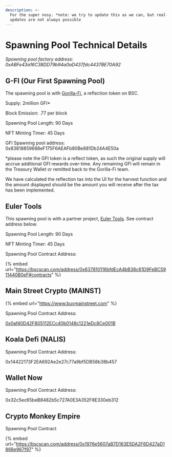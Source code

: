 ```yaml
---
description: >-
  For the super nosy. *note: we try to update this as we can, but real-time
  updates are not always possible
---
```


# Spawning Pool Technical Details

_Spawning pool factory address: 0xABFe43a16C38DD79b94a0aD437fdc4437BE70A92_

## G-FI (Our First Spawning Pool)

The spawning pool is with [Gorilla-Fi](https://www.gorillafi.com), a reflection token on BSC.&#x20;

Supply: 2million GFI\*

Block Emission: .77 per block

Spawning Pool Length: 90 Days

NFT Minting Timer: 45 Days

GFI Spawning pool address: 0x83818859688eF175F6AEAFb80Be881Db24A4E50a&#x20;

\*please note the GFI token is a reflect token, as such the original supply will accrue additional GFI rewards over-time. Any remaining GFI will remain in the Treasury Wallet or remitted back to the Gorilla-Fi team.&#x20;

We have calculated the reflection tax into the UI for the harvest function and the amount displayed should be the amount you will receive after the tax has been implemented.

## Euler Tools

This spawning pool is with a partner project, [Euler Tools](https://euler.tools). See contract address below.

Spawning Pool Length: 90 Days

NFT Minting Timer: 45 Days

Spawning Pool Contract Address:

{% embed url="https://bscscan.com/address/0x637810116bfdEcA4bB38c61D9FeBC5911440B0eF#contracts" %}

## Main Street Crypto (MAINST)

{% embed url="https://www.buymainstreet.com" %}

Spawning Pool Contract Address:

[0x0af40D42F805112ECc40b0148c1221eDc8Ce001B](https://bscscan.com/address/0x0af40D42F805112ECc40b0148c1221eDc8Ce001B)

## Koala Defi (NALIS)

Spawning Pool Contract Address:

0x14422173F2EA692Ae2e27c77a9bf5DB58b38b457

## Wallet Now

Spawning Pool Contract Address:

0x32c5ec65beB8482b5c727A0E3A352F8E330eb312

## Crypto Monkey Empire

Spawning Pool Contract

{% embed url="https://bscscan.com/address/0x1976e5607aB7D163E5DA2F6D427aD1868e967f97" %}





